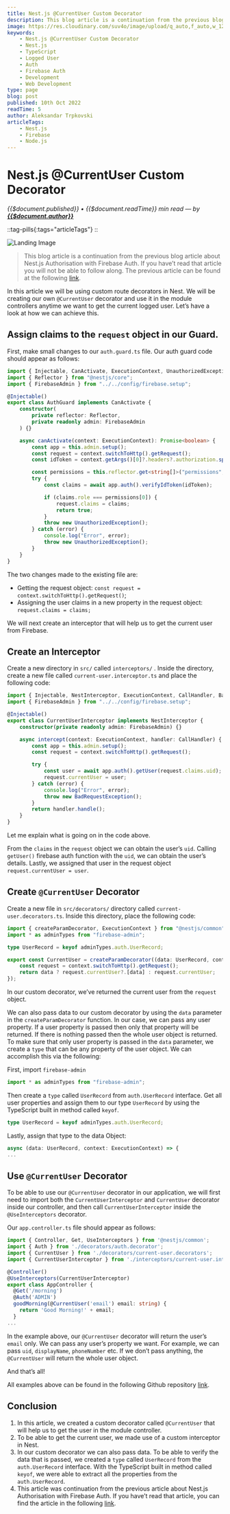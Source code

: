 ```yaml
---
title: Nest.js @CurrentUser Custom Decorator
description: This blog article is a continuation from the previous blog article about Nest.js Authorisation with Firebase Auth. If you have’t read that article you will not be able to follow along. The previous article can be found below. In this article we will be using custom route decorators in Nest. We will be creating our own @CurrentUser decorator and use it in the module controllers anytime we want to get the current logged user. Let’s have a look at how we can achieve this.
image: https://res.cloudinary.com/suv4o/image/upload/q_auto,f_auto,w_1200,e_sharpen:100/v1665138447/blog/nestjs-current-user-custom-decorator/nestjs-current-user-custom-decorator
keywords:
    - Nest.js @CurrentUser Custom Decorator
    - Nest.js
    - TypeScript
    - Logged User
    - Auth
    - Firebase Auth
    - Development
    - Web Development
type: page
blog: post
published: 10th Oct 2022
readTime: 5
author: Aleksandar Trpkovski
articleTags:
    - Nest.js
    - Firebase
    - Node.js
---
```


# Nest.js @CurrentUser Custom Decorator

_{{$document.published}} • {{$document.readTime}} min read — by **[{{$document.author}}](/)**_

::tag-pills{:tags="articleTags"}
::

![Landing Image](https://res.cloudinary.com/suv4o/image/upload/q_auto,f_auto,w_750,e_sharpen:100/v1665138447/blog/nestjs-current-user-custom-decorator/nestjs-current-user-custom-decorator)

> This blog article is a continuation from the previous blog article about Nest.js Authorisation with Firebase Auth. If you have’t read that article you will not be able to follow along. The previous article can be found at the following [link](https://www.trpkovski.com/2022/10/07/nestjs-authorisation-with-firebase-auth/).

In this article we will be using custom route decorators in Nest. We will be creating our own `@CurrentUser` decorator and use it in the module controllers anytime we want to get the current logged user. Let’s have a look at how we can achieve this.

## Assign claims to the `request` object in our Guard.

First, make small changes to our `auth.guard.ts` file. Our auth guard code should appear as follows:

```ts
import { Injectable, CanActivate, ExecutionContext, UnauthorizedException } from "@nestjs/common";
import { Reflector } from "@nestjs/core";
import { FirebaseAdmin } from "../../config/firebase.setup";

@Injectable()
export class AuthGuard implements CanActivate {
    constructor(
        private reflector: Reflector,
        private readonly admin: FirebaseAdmin
    ) {}

    async canActivate(context: ExecutionContext): Promise<boolean> {
        const app = this.admin.setup();
        const request = context.switchToHttp().getRequest();
        const idToken = context.getArgs()[0]?.headers?.authorization.split(" ")[1];

        const permissions = this.reflector.get<string[]>("permissions", context.getHandler());
        try {
            const claims = await app.auth().verifyIdToken(idToken);

            if (claims.role === permissions[0]) {
                request.claims = claims;
                return true;
            }
            throw new UnauthorizedException();
        } catch (error) {
            console.log("Error", error);
            throw new UnauthorizedException();
        }
    }
}
```

The two changes made to the existing file are:

- Getting the request object: `const request = context.switchToHttp().getRequest()`;
- Assigning the user claims in a new property in the request object: `request.claims = claims;`

We will next create an interceptor that will help us to get the current user from Firebase.

## Create an Interceptor

Create a new directory in `src/` called `interceptors/` . Inside the directory, create a new file called `current-user.interceptor.ts` and place the following code:

```ts
import { Injectable, NestInterceptor, ExecutionContext, CallHandler, BadRequestException } from "@nestjs/common";
import { FirebaseAdmin } from "../../config/firebase.setup";

@Injectable()
export class CurrentUserInterceptor implements NestInterceptor {
    constructor(private readonly admin: FirebaseAdmin) {}

    async intercept(context: ExecutionContext, handler: CallHandler) {
        const app = this.admin.setup();
        const request = context.switchToHttp().getRequest();

        try {
            const user = await app.auth().getUser(request.claims.uid);
            request.currentUser = user;
        } catch (error) {
            console.log("Error", error);
            throw new BadRequestException();
        }
        return handler.handle();
    }
}
```

Let me explain what is going on in the code above.

From the `claims` in the `request` object we can obtain the user’s `uid`. Calling `getUser()` firebase auth function with the `uid`, we can obtain the user’s details. Lastly, we assigned that user in the request object `request.currentUser = user`.

## Create `@CurrentUser` Decorator

Create a new file in `src/decorators/` directory called `current-user.decorators.ts`. Inside this directory, place the following code:

```ts
import { createParamDecorator, ExecutionContext } from "@nestjs/common";
import * as adminTypes from "firebase-admin";

type UserRecord = keyof adminTypes.auth.UserRecord;

export const CurrentUser = createParamDecorator((data: UserRecord, context: ExecutionContext) => {
    const request = context.switchToHttp().getRequest();
    return data ? request.currentUser?.[data] : request.currentUser;
});
```

In our custom decorator, we’ve returned the current user from the `request` object.

We can also pass data to our custom decorator by using the `data` parameter in the `createParamDecorator` function. In our case, we can pass any user property. If a user property is passed then only that property will be returned. If there is nothing passed then the whole user object is returned. To make sure that only user property is passed in the `data` parameter, we create a `type` that can be any property of the user object. We can accomplish this via the following:

First, import `firebase-admin`

```ts
import * as adminTypes from "firebase-admin";
```

Then create a `type` called `UserRecord` from `auth.UserRecord` interface. Get all user properties and assign them to our type `UserRecord` by using the TypeScript built in method called `keyof`.

```ts
type UserRecord = keyof adminTypes.auth.UserRecord;
```

Lastly, assign that type to the data Object:

```ts
async (data: UserRecord, context: ExecutionContext) => {
...
```

## Use `@CurrentUser` Decorator

To be able to use our `@CurrentUser` decorator in our application, we will first need to import both the `CurrentUserInterceptor` and `CurrentUser` decorator inside our controller, and then call `CurrentUserInterceptor` inside the `@UseInterceptors` decorator.

Our `app.controller.ts` file should appear as follows:

```ts
import { Controller, Get, UseInterceptors } from '@nestjs/common';
import { Auth } from './decorators/auth.decorator';
import { CurrentUser } from './decorators/current-user.decorators';
import { CurrentUserInterceptor } from './interceptors/current-user.interceptor';

@Controller()
@UseInterceptors(CurrentUserInterceptor)
export class AppController {
  @Get('/morning')
  @Auth('ADMIN')
  goodMorning(@CurrentUser('email') email: string) {
    return 'Good Morning!' + email;
  }
...
```

In the example above, our `@CurrentUser` decorator will return the user’s `email` only. We can pass any user’s property we want. For example, we can pass `uid`, `displayName`, `phoneNumber` etc. If we don’t pass anything, the `@CurrentUser` will return the whole user object.

And that’s all!

All examples above can be found in the following Github repository [link](https://github.com/Suv4o/nest-current-user-custom-decorator).

## Conclusion

1. In this article, we created a custom decorator called `@CurrentUser` that will help us to get the user in the module controller.
2. To be able to get the current user, we made use of a custom interceptor in Nest.
3. In our custom decorator we can also pass data. To be able to verify the data that is passed, we created a `type` called `UserRecord` from the `auth.UserRecord` interface. With the TypeScript built in method called `keyof`, we were able to extract all the properties from the `auth.UserRecord`.
4. This article was continuation from the previous article about Nest.js Authorisation with Firebase Auth. If you have’t read that article, you can find the article in the following [link](https://www.trpkovski.com/2022/10/07/nestjs-authorisation-with-firebase-auth/).
